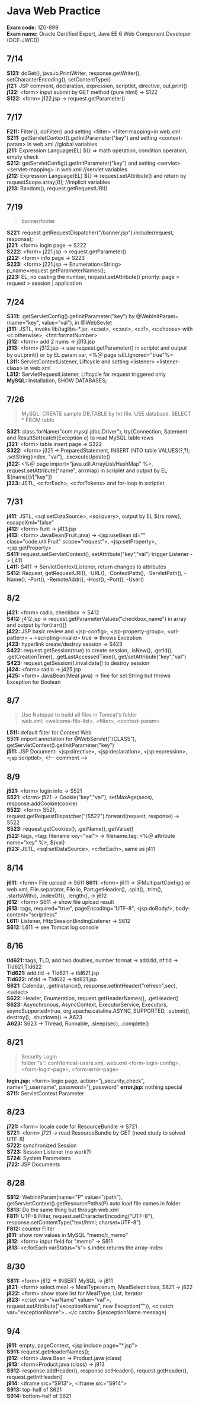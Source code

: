# Java Web Practice 

**Exam code:** 1Z0-899  
**Exam name:** Oracle Certified Expert, Java EE 6 Web Component Developer (OCE-JWCD)  

## 7/14
**S121:** doGet(), java.io.PrintWriter, response.getWriter(), setCharacterEncoding(), setContentType()  
**j121:** JSP comment, declaration, expression, scriptlet, directive, out.print()  
**j122:** \<form> input submit by GET method (pure html) -> S122  
**S122:** \<form> j122.jsp -> request.getParameter()  

## 7/17
**F211:** Filter{}, doFilter() and setting \<filter> \<filter-mapping>in web.xml  
**S211:** getServletContext().getInitParameter("key") and setting \<context-param> in web.xml //global variables  
**j211:** Expression Language(EL) ${} => math operation, condition operation, empty check  
**S212:** getServletConfig().getInitParameter("key")  and setting \<servlet> \<servlet-mapping> in web.xml //servlet variables  
**j212:** Expression Language(EL) ${} => request.setAttribute() and return by requestScope.array[0]; //implicit variables  
**j213:** Random(), request.getRequestURI()  

## 7/19
> banner/footer  

**S221:** request.getRequestDispatcher("/banner.jsp").include(request, response);  
**j221:** \<form> login page -> S222  
**S222:** \<form> j221.jsp -> request.getParameter()  
**j222:** \<form> info page -> S223  
**S223:** \<form> j221.jsp -> Enumeration\<String> p_name=request.getParameterNames();  
**j223:** EL, no casting the number, request.setAttribute() priority: page > request > session | application  

## 7/24
**S311:** .getServletConfig().getInitParameter("key") by  @WebInitParam=(name="key", value="val"), in @WebSevlet  
**j311:** JSTL, invoke lib/taglibs-*.jar, <c:set>, <c:out>, <c:if>, <c:choose> with <c:otherwise>, \<fmt:formatNumber>  
**j312:** \<form> add 2 nums -> j313.jsp  
**j313:** \<form> j312.jsp -> use request.getParameter() in scriplet and output by out.print() or by EL param.var, \<%＠ page isELIgnored="true"%>  
**L311:** ServletContextListener, Liftcycle and setting \<listener> \<listener-class> in web.xml  
**L312:** ServletRequestListener, Liftcycle for request triggered only  
**MySQL:** Installation, SHOW DATABASES;  

## 7/26
> MySQL: CREATE sample DB,TABLE by txt file. USE database, SELECT * FROM table  

**S321:** class.forName("com.mysql.jdbc.Driver"), try{Connection, Satement and ResultSet}catch(Exception e) to read MySQL table rows  
**j321:** \<form> table insert page -> S322  
**S322:** \<form> j321 -> PreparedStatement, INSERT INTO table VALUES(?,?); .setString(index, "val"), .exexcuteUpdate()  
**j322:** \<%＠ page import="java.util.ArrayList/HashMap" %>, request.setAttribute("name", arr/map) in scriplet and output by EL ${name[i]/["key"]}  
**j323:** JSTL, <c:forEach>, <c:forTokens> and for-loop in scriptlet  

## 7/31
**j411:** JSTL, \<sql:setDataSource>, \<sql:query>, output by EL ${rs.rows}, escapeXml="false"  
**j412:** \<form> furit -> j413.jsp  
**j413:** \<form> JavaBean(Fruit.java) -> \<jsp:useBean id="" class="code.util.Fruit" scope="request">, \<jsp:setProperty>, \<jsp:getProperty>  
**S411:** request.setServletContext(), setAttribute("key","val") trigger Listener -> L411  
**L411:** S411 -> ServletContextListener, return changes to attributes  
**S412:** Request, getRequestURI(), -URL(), -ContextPath(), -ServletPath(), -Name(), -Port(), -RemoteAddr(), -Host(), -Port(), -User()  

## 8/2
**j421:** \<form> radio, checkbox -> S412  
**S412:** j412.jsp -> request.getParameterValues("checkbox_name") in array and output by for(i:arr){}  
**j422:** JSP basic review and \<jsp-config>, \<jsp-property-group>, \<url-pattern> + \<scripting-invalid> true => throws Exception  
**j423:** hyperlink create/destroy session -> S423  
**S422:** request.getSession(true) to create session, .isNew(), .getId(), .getCreationTime(), .getLastAccessedTime(), get/setAttribute("key","val")  
**S423:** request.getSession().invalidate() to destroy session  
**j424:** \<form> radio -> j425.jsp  
**j425:** \<form> JavaBean(Meat.java) -> fine for set String but throws Exception for Boolean  

## 8/7
> Use Notepad to build all files in Tomcat's folder  
web.xml: \<welcome-file-list>, \<filter>, \<context-param>  

**L511:** default filter for Context Web  
**S511:** import annotation for @WebServlet("/CLASS"), getServletContext().getInitParameter("key")  
**j511:** JSP Document: \<jsp:directive>, \<jsp:declaration>, \<jsp:expression>, \<jsp:scriptlet>, \<!-- comment -->

## 8/9
**j521:** \<form> login info -> S521  
**S521:** \<form> j521 -> Cookie("key","val"), setMaxAge(secs), response.addCookie(cookie)  
**S522:** \<form> S521, request.getRequestDispatcher("/S522").forward(request, response) -> S522  
**S523:** request.getCookies(), .getName(), getValue()  
**j522:** tags, \<tag: filename key="val"> -> filename.tag: \<%＠ attribute name="key" %>, ${val}  
**j523:** JSTL, \<sql:setDataSource>, \<c:forEach>, same as j411  

## 8/14
**j611:** \<form> File upload -> S611
**S611:** \<form> j611 -> ＠MultipartConfig() or web.xml, File.separator, File io, Part.getHeader(), .split(), .trim(), .startsWith(), .indexOf(), .length(), -> j612  
**j612:** \<form> S611 -> show file upload result  
**j613:** tags, required="true", pageEncoding="UTF-8", \<jsp:doBody/>, body-content="scriptless"  
**L611:** Listener, HttpSessionBindingListener -> S612  
**S612:** L611 -> see Tomcat log console  

## 8/16
**tld621:** tags, TLD, add two doubles, number format -> add.tld, nf.tld -> Tld621,Tld622  
**Tld621:** add.tld -> Tld621 -> tld621.jsp  
**Tld622:** nf.tld -> Tld622 -> tld621.jsp  
**S621:** Calendar, .getInstance(), response.setIntHeader("refresh",sec), \<select>  
**S622:** Header, Enumeration, request.getHeaderNames(), .getHeader()  
**S623:** Asynchronous, AsyncContext, ExecutorService, Executors, asyncSupported=true, org.apache.catalina.ASYNC_SUPPORTED, .submit(), destroy(), .shutdown() -> A623  
**A623:** S623 -> Thread, Runnable, .sleep(sec), .complete()  

## 8/21
> Security Login  
folder "s": conf/tomcat-users.xml, web.xml  \<form-login-config>, \<form-login-page>, \<form-error-page>  

**login.jsp:** \<form> login page, action="j_security_check", name="j_username", password="j_password" 
**error.jsp:** nothing special  
**S711:** ServletContext Parameter  

## 8/23
**j721:** \<form> locale code for ResourceBundle -> S721  
**S721:** \<form> j721 -> read ResourceBundle by GET (need study to solved UTF-8)  
**S722:** synchronized Session  
**S723:** Session Listener (no work?)  
**S724:** System Parameters  
**j722:** JSP Documents  

## 8/28
**S812:** WebInitParam(name="P" value="/path"), getServletContext().getResourcePaths(P) auto load file names in folder  
**S813:** Do the same thing but through web.xml  
**F811:** UTF-8 Filter, request.setCharacterEncoding("UTF-8"), response.setContentType("text/html; charset=UTF-8")  
**F812:** counter Filter  
**j811:** show row values in MySQL "memo/t_memo"  
**j812:** \<form> input field for "memo" -> S811  
**j813:** \<c:forEach varStatus="s"> s.index returns the array-index  

## 8/30
**S811:** \<form> j812 -> INSERT MySQL -> j811  
**j821:** \<form> select meal -> MealType:enum, MealSelect:class, S821 -> j822  
**j822:** \<form> show store list for MealType, List, Iterator  
**j823:** \<c:set var="varName" value="val">, request.setAttribute("exceptionName", new Exception("")), \<c:catch var="exceptionName">...\</c:catch> ${exceptionName.message}  

## 9/4
**j911:** empty, pageContext, \<jsp:include page="*.jsp">  
**S911:** request.getHeaderNames();  
**j912:** \<form> Java Bean -> Product.java (class)  
**j913:** \<form>Product.java (class) -> j913  
**S912:** response.addHeader(), response.setHeader(), request.getHeader(), request.getIntHeader()  
**j914:** \<iframe src="S913">, \<iframe src="S914">  
**S913:** top-half of S621  
**S914:** bottom-half of S621  

